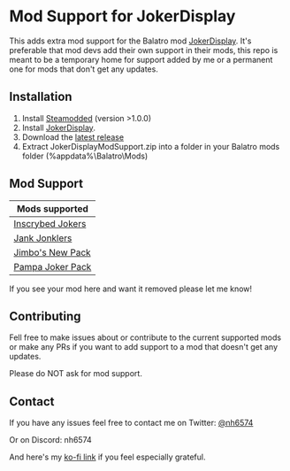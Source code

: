 # Mod Support for JokerDisplay

This adds extra mod support for the Balatro mod [JokerDisplay](https://github.com/nh6574/JokerDisplay/).
It's preferable that mod devs add their own support in their mods, this repo is meant to be a temporary home for support added by me or a permanent one for mods that don't get any updates.

## Installation

1. Install [Steamodded](https://github.com/Steamopollys/Steamodded) (version >1.0.0)
2. Install [JokerDisplay](https://github.com/nh6574/JokerDisplay/).
3. Download the [latest release](https://github.com/nh6574/JokerDisplayModSupport/releases)
4. Extract JokerDisplayModSupport.zip into a folder in your Balatro mods folder (%appdata%\Balatro\Mods)

## Mod Support

| Mods supported |
|---|
| [Inscrybed Jokers](https://github.com/LunaAstraCassiopeia/LunasBalatroMods) |
| [Jank Jonklers](https://github.com/spikeof2010/JankJonklers) |
| [Jimbo's New Pack](https://github.com/art-muncher/Jimbo-s-Pack) |
| [Pampa Joker Pack](https://batabata3.github.io/balatro-pampa-joker-pack/) |

If you see your mod here and want it removed please let me know!

## Contributing

Fell free to make issues about or contribute to the current supported mods or make any PRs if you want to add support to a mod that doesn't get any updates.

Please do NOT ask for mod support.

## Contact

If you have any issues feel free to contact me on Twitter: [@nh6574](https://twitter.com/nh6574)

Or on Discord: nh6574

And here's my [ko-fi link](https://ko-fi.com/nh6574) if you feel especially grateful.
